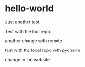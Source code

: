 # hello-world
Just another test.

Test with the locl repo.

another change with remote

test with the local repo with pycharm

change in the website
